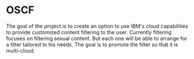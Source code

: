 # OSCF
The goal of the project is to create an option to use IBM's cloud capabilities to provide customized content filtering to the user. Currently filtering focuses on filtering sexual content. But each one will be able to arrange for a filter tailored to his needs. The goal is to promote the filter so that it is multi-cloud.

